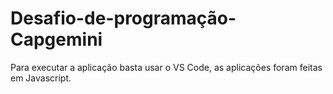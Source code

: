 # Desafio-de-programação-Capgemini
Para executar a aplicação basta usar o VS Code, as aplicações foram feitas em Javascript.
